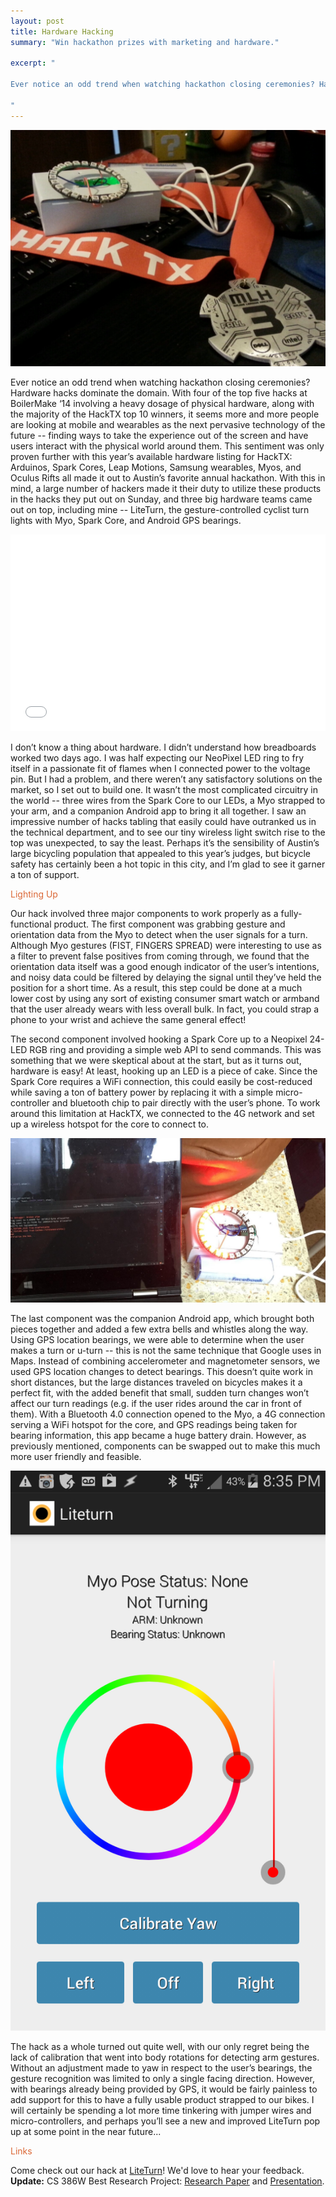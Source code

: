 ```yaml
---
layout: post
title: Hardware Hacking
summary: "Win hackathon prizes with marketing and hardware."

excerpt: "

Ever notice an odd trend when watching hackathon closing ceremonies? Hardware hacks dominate the domain. With four of the top five hacks at BoilerMake ‘14 involving a heavy dosage of physical hardware, along with the majority of the HackTX top 10 winners, it seems more and more people are looking at mobile and wearables as the next pervasive technology of the future -- finding ways to take the experience out of the screen and have users interact with the physical world around them.

"
---
```


![HackTX 3rd Place Medal](/img/blog/hacktx-medal.png)


Ever notice an odd trend when watching hackathon closing ceremonies? Hardware hacks dominate the domain. With four of the top five hacks at BoilerMake ‘14 involving a heavy dosage of physical hardware, along with the majority of the HackTX top 10 winners, it seems more and more people are looking at mobile and wearables as the next pervasive technology of the future -- finding ways to take the experience out of the screen and have users interact with the physical world around them. This sentiment was only proven further with this year’s available hardware listing for HackTX: Arduinos, Spark Cores, Leap Motions, Samsung wearables, Myos, and Oculus Rifts all made it out to Austin’s favorite annual hackathon. With this in mind, a large number of hackers made it their duty to utilize these products in the hacks they put out on Sunday, and three big hardware teams came out on top, including mine -- LiteTurn, the gesture-controlled cyclist turn lights with Myo, Spark Core, and Android GPS bearings.

<div class="videoWrapper">
     <iframe width="100%" height="315" src="//www.youtube.com/embed/QdmPOHyUchk" frameborder="0" allowfullscreen></iframe>
</div>

I don’t know a thing about hardware. I didn’t understand how breadboards worked two days ago. I was half expecting our NeoPixel LED ring to fry itself in a passionate fit of flames when I connected power to the voltage pin. But I had a problem, and there weren’t any satisfactory solutions on the market, so I set out to build one. It wasn’t the most complicated circuitry in the world -- three wires from the Spark Core to our LEDs, a Myo strapped to your arm, and a companion Android app to bring it all together. I saw an impressive number of hacks tabling that easily could have outranked us in the technical department, and to see our tiny wireless light switch rise to the top was unexpected, to say the least. Perhaps it’s the sensibility of Austin’s large bicycling population that appealed to this year’s judges, but bicycle safety has certainly been a hot topic in this city, and I’m glad to see it garner a ton of support.


<h3-dark style="color: #DB6837">Lighting Up</h3-dark>


Our hack involved three major components to work properly as a fully-functional product. The first component was grabbing gesture and orientation data from the Myo to detect when the user signals for a turn. Although Myo gestures (FIST, FINGERS SPREAD) were interesting to use as a filter to prevent false positives from coming through, we found that the orientation data itself was a good enough indicator of the user’s intentions, and noisy data could be filtered by delaying the signal until they’ve held the position for a short time. As a result, this step could be done at a much lower cost by using any sort of existing consumer smart watch or armband that the user already wears with less overall bulk. In fact, you could strap a phone to your wrist and achieve the same general effect!


The second component involved hooking a Spark Core up to a Neopixel 24-LED RGB ring and providing a simple web API to send commands. This was something that we were skeptical about at the start, but as it turns out, hardware is easy! At least, hooking up an LED is a piece of cake. Since the Spark Core requires a WiFi connection, this could easily be cost-reduced while saving a ton of battery power by replacing it with a simple micro-controller and bluetooth chip to pair directly with the user’s phone. To work around this limitation at HackTX, we connected to the 4G network and set up a wireless hotspot for the core to connect to.


![Liteturn Spark Module](/img/blog/liteturn_spark.png)


The last component was the companion Android app, which brought both pieces together and added a few extra bells and whistles along the way. Using GPS location bearings, we were able to determine when the user makes a turn or u-turn -- this is not the same technique that Google uses in Maps. Instead of combining accelerometer and magnetometer sensors, we used GPS location changes to detect bearings. This doesn’t quite work in short distances, but the large distances traveled on bicycles makes it a perfect fit, with the added benefit that small, sudden turn changes won’t affect our turn readings (e.g. if the user rides around the car in front of them). With a Bluetooth 4.0 connection opened to the Myo, a 4G connection serving a WiFi hotspot for the core, and GPS readings being taken for bearing information, this app became a huge battery drain. However, as previously mentioned, components can be swapped out to make this much more user friendly and feasible.


![Liteturn Controller Module](/img/blog/liteturn_app.png)


The hack as a whole turned out quite well, with our only regret being the lack of calibration that went into body rotations for detecting arm gestures. Without an adjustment made to yaw in respect to the user’s bearings, the gesture recognition was limited to only a single facing direction. However, with bearings already being provided by GPS, it would be fairly painless to add support for this to have a fully usable product strapped to our bikes. I will certainly be spending a lot more time tinkering with jumper wires and micro-controllers, and perhaps you’ll see a new and improved LiteTurn pop up at some point in the near future...


<h3-dark style="color: #DB6837">Links</h3-dark>


Come check out our hack at [LiteTurn](https://github.com/kyeah/LiteTurn)! We'd love to hear your feedback.
  </br>
__Update:__ CS 386W Best Research Project: [Research Paper](/img/projects/liteturn-final.pdf) and [Presentation](/img/projects/liteturn-pres.pdf).